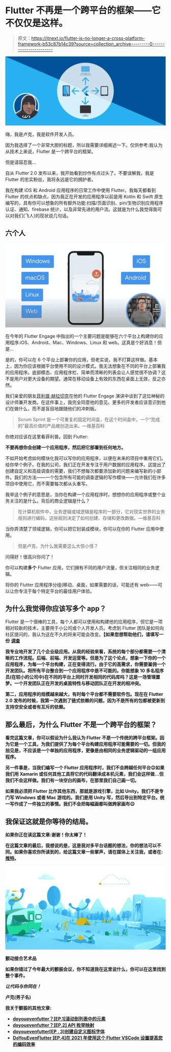 # Flutter 不再是一个跨平台的框架——它不仅仅是这样。

> 原文：<https://itnext.io/flutter-is-no-longer-a-cross-platform-framework-b53c87b14c39?source=collection_archive---------0----------------------->

![](img/f9ba7091b5b9e953f26132d3a028fe7c.png)

嗨，我是卢克，我是软件开发人员。

因为我选择了一个非常大胆的标题，所以我需要详细阐述一下。仅供参考:我认为从技术上来说，Flutter 是一个跨平台的框架。

但是请容忍我...

自从 Flutter 2.0 发布以来，我开始看到炒作有点过头了。不要误解我，我是 Flutter 的忠实粉丝，我将永远是它的拥护者。

我在构建 iOS 和 Android 应用程序的日常工作中使用 Flutter。我每天都看到 Flutter 的优点和缺点，因为我正在开发的应用程序以前是用 Kotlin 和 Swift 原生编写的，具有你可以想象的所有额外功能:扫描/页面识别、pin/生物识别应用程序认证、通知、firebase 统计，以及非常先进的用户流。这就是为什么我觉得我可以对我们(飞人)的现状说几句话。

## 六个人

![](img/c275d27bda6abe9ae9a269922b02731c.png)

在今年的 Flutter Engage 中指出的一个主要问题是能够在六个平台上构建你的应用程序:iOS、Android、Mac、Windows、Linux 和 web。这真是个好消息！但是…

是的，你可以在 6 个平台上部署你的应用，但老实说，我不打算这样做。基本上，因为你应该根据平台使用不同的设计模式。我无法想象在不同的平台上部署我的应用程序。底部模态、应用程序栏、简单而清晰的列表会让人感觉很不协调？这不是用户对更大设备的期望。通常在移动设备上有效的东西在桌面上无效，反之亦然。

我们亲爱的朋友[菲利普·赫拉切克](https://medium.com/u/696ae61bc6e2?source=post_page-----b53c87b14c39--------------------------------)在他的 Flutter Engage 演讲中谈到了这位神秘的设计师兼开发商。在这件事上，我完全同意他的意见。更多的开发者应该意识到他们在做什么，而不是盲目地跟随他们的冲刺板。

> Scrum Sprint 是一个可重复的固定时间盒，在这个时间盒中，一个“完成的”最高价值的产品被创造出来。—维基百科

你绝对应该在这里看菲利普。回到 Flutter:

**不要再想你会创建一个应用程序，然后把它部署到任何地方。**

不如开始考虑如何模块化我可以写你的应用程序，以便在未来的项目中重用它们。给你举个例子。在我的公司，我们正在开发专注于用户数据的应用程序。这提出了创建自定义和高级调查的需要，我们不想每次都要添加新的问题来编写新的小部件。我们的方法——一个包含所有可能的调查逻辑的写作模块——允许我们在许多项目中使用它，而不需要每次都从头重写。

我举这个例子的意思是，当你在构建一个应用程序时，想想你的应用程序或整个业务关注的是什么。背后的商业逻辑是什么？

> 在计算机软件中，业务逻辑或域逻辑是程序的一部分，它对现实世界的业务规则进行编码，这些规则决定了如何创建、存储和更改数据。—维基百科

当你弄清楚了领域逻辑，你可以把它封装成模块，你可以在你的 Flutter 应用中使用。

> 但是卢克，为什么我需要这么大惊小怪？

问得好！很高兴你问了！

你可以构建**多个** Flutter 应用，它们拥有不同的用户流量，但关注相同的业务逻辑。

将你的 Flutter 应用程序分组(移动、桌面，如果需要的话，可能还有 web——可以让你专注于每个特定平台的最佳用户体验。

## 为什么我觉得你应该写多个 app？

Flutter 是一个很棒的工具，每个人都可以使用和构建他的应用程序，但它是一项相对较新的技术，主要用于小公司或个人开发人员。考虑到 Flutter 团队是如何向社区提问的，我认为这在不久的将来可能会改变。**【如果您想帮助他们，请填写一份** [**调查**](https://google.qualtrics.com/jfe/form/SV_eKYon5R5FfrS38G)

**我专业地开发了几个企业级应用。从我的经验来看，系统的每个部分都需要一个清晰的工作流程。后端、前端、开发运营等。但是为了这个论点，想象一下你的一个应用程序，为每一个平台构建，正在变得流行。由于它的高需求，你需要雇佣一个开发团队。将所有平台整合到一个应用程序中是不可能的。你能想象 10 多名程序员(在较小的公司中)在不同的平台上同时开发相同的代码库吗？这是一场管理噩梦。一个开发团队正在开发的桌面特性与移动团队正在开发的相冲突。**

**第二，应用程序的规模越来越大，有时每个平台都不需要软件包。现在在 Flutter 2.0 发布的时候，我第一次遇到了链式依赖的问题，因为不是所有的包都被更新到支持空安全或者有互斥的依赖。**

## **那么最后，为什么 Flutter 不是一个跨平台的框架？**

**看完这篇文章，你可以假设为什么我认为 Flutter 不是一个传统的跨平台框架。因为它是一个工具，为我们提供了为每个平台构建应用程序可能需要的一切。但我的拙见是，不应该是一个单独的应用程序，更像是由相同的业务逻辑驱动的一组应用程序。**

**另一件事是，当我们编写一个 Flutter 应用程序时，我们不会跨越任何平台😉如果我们用 Xamarin 或任何其他工具将它的代码翻译成本机元素，我们会这样做…但我们不会这样做。我们有一块空白的画布，在那里我们自己画一切。**

**如果我必须把 Flutter 比作其他东西，那就是游戏引擎，比如 Unity。我们不是专门写 Windows 或者 Mac 游戏的。我们是用 Unity 写，然后导出到特定平台。统一写作成了一件独立的事情。我们不会把每幅画都叫做跨家画布😉**

## **我保证这就是你等待的结局。**

**如果你正在读这篇文章:**谢谢！你太棒了！****

**在这篇文章的最后，我想说的是，这是我对多平台话题的想法，你的想法可以不同。如果你喜欢你所读到的，给这篇文章一些掌声，请在媒体上关注我，或者在:[推特](https://twitter.com/thatlukeurban)。**

**![](img/cedb1ca9c4ae0cbe227b4591076c74c5.png)**

**颤动接合艺术品**

**如果你错过了今年最大的颤振会议，你不知道我在这里说什么，你可以在这里找到整个事件。**

***让代码与你同在！***

**卢克(男子名)**

**我关于颤振的其他文章:**

*   **[doyouevenfutter？[EP.1]滚动到列表中的元素](https://blog.usejournal.com/doyouevenflutter-ep-1-b6f05c90b506)**
*   **[doyouevenfutter？[EP.2] API 枚举映射](https://luke-urban.medium.com/doyouevenflutter-ep-2-api-enum-mapping-888d2e72902c)**
*   **[doyouevenfutter[EP . 3]创建自定义图标字体](https://luke-urban.medium.com/doyouevenflutter-ep-3-creating-custom-icon-font-d892c4a2f21c)**
*   **[DoYouEvenFlutter [EP.4]在 2021 年使用这个 Flutter VSCode 设置提高您的编码效率](https://luke-urban.medium.com/doyouevenflutter-ep-4-boost-your-coding-productivity-with-this-flutter-vscode-setup-in-2021-60637f05a5c2)**